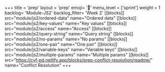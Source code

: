 +++
title = 'prep'
layout = 'prep'
emoji= '📝'
menu_level = ['sprint']
weight = 1
backlog= 'Module-JS2'
backlog_filter= 'Week 2'
[[blocks]]
src="module/js2/ordered-data"
name="Ordered data"
[[blocks]]
src="module/js2/key-values"
name="Key values"
[[blocks]]
src="module/js2/access"
name="Access"
[[blocks]]
src="module/js2/query-string"
name="Query string"
[[blocks]]
src="module/js2/no-params"
name="No params"
[[blocks]]
src="module/js2/one-pair"
name="One pair"
[[blocks]]
src="module/js2/variable-keys"
name="Variable keys"
[[blocks]]
src="module/js2/multiple-params"
name="Multiple params"
[[blocks]]
src="https://cyf-pd.netlify.app/blocks/prep-conflict-resolution/readme/"
name="Conflict Resolution"
+++
